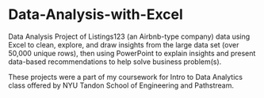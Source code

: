 # Data-Analysis-with-Excel

Data Analysis Project of Listings123 (an Airbnb-type company) data using Excel to clean, explore, and draw insights from the large data set (over 50,000 unique rows), then using PowerPoint to explain insights and present data-based recommendations to help solve business problem(s).

These projects were a part of my coursework for Intro to Data Analytics class offered by NYU Tandon School of Engineering and Pathstream.
